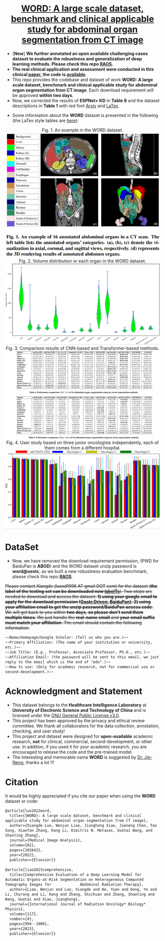 # <div align=center> [WORD: A large scale dataset, benchmark and clinical applicable study for abdominal organ segmentation from CT image](https://arxiv.org/pdf/2111.02403.pdf)</div>
<!-- * [**New**] **We further annotate several open available and unseen datasets (20 cases from MSD Liver, 20 cases from MSD Pancras, and more than 1k unseen cases from multi-centers) to evaluate the robustness and generalization of deep learning methods. In addition, we build a dataset with more than 3.5k abdominal CT volumes pseudo labels for academic research (self-/semi-/weakly-supervised learning and pseudo labeling), looking forward to the collaboration, please email me at any time.**
* Note that all the emails about the download permission of WORD will be handled after the paper is accepted, all information will be updated in time in this repo, please don't send them multiple times!!! -->
* [**New**]  **We further annotated an open available challenging cases dataset to evaluate the robustness and generalization of deep learning methods. Please check this repo [RAOS](https://github.com/Luoxd1996/RAOS).**
* **The real clinical application and assessment were conducted in this clinical [paper](https://www.sciencedirect.com/science/article/abs/pii/S0360301623005205), the code is [available](https://github.com/Luoxd1996/AbsegNet).**
* This repo provides the codebase and dataset of work **WORD: A large scale dataset, benchmark and clinical applicable study for abdominal organ segmentation from CT image**. Each download requirement will be approved **within two days**.
* Now, we corrected the results of **ESPNet+ KD** in **Table 8** and the dataset descriptions in **Table 1** with red font [Arxiv](https://arxiv.org/pdf/2111.02403.pdf) and [LaTex](https://www.overleaf.com/read/nghhwrbxcmrm).
<!-- * Now, we are preparing an online evaluation server for the fair and open research if you have experience with it or want to join or provide some support to this project, please contact us !!! -->
* Some information about the **WORD** dataset is  presented in the following (the LaTex style tables are [here](https://www.overleaf.com/read/nghhwrbxcmrm)):
<div align=center>Fig. 1. An example in the WORD dataset.<img src="./figures/show_data_info.png"></div>

<div align=center>Fig. 2. Volume distribution or each organ in the WORD dataset.<img src="./figures/size.png"></div>

<div align=center>Fig. 3. Comparison results of CNN-based and Transformer-based methods.<img src="./figures/sota.png"></div>

<div align=center>Fig. 4.  User study based on three junior oncologists independently, each of them comes from a different hospital.<img src="./figures/user.png"></div>

# DataSet
* Now, we have removed the download requirement permission, (PWD for BaiduPan is **ABOD**) and the WORD dataset unzip password is **word@uestc**, as we built a new robustness evaluation benchmark, please check this repo [**RAOS**](https://github.com/Luoxd1996/RAOS).

~~Please contact Xiangde (luoxd1996 AT gmail DOT com) for the dataset (**the label of the testing set can be downloaded now [labelTs](https://github.com/HiLab-git/WORD/blob/main/WORD_V0.1.0_labelsTs.zip)**). Two steps are needed to download and access the dataset: **1) using your google email to apply for the download permission ([Goole Driven](https://drive.google.com/drive/folders/16qwlCxH7XtJD9MyPnAbmY4ATxu2mKu67?usp=sharing), [BaiduPan](https://pan.baidu.com/s/1mXUDbUPgKRm_yueXT6E_Kw))**; **2) using your affiliation email to get the unzip password/BaiduPan access code**. We will get back to you within **two days**, **so please don't send them multiple times**. We just handle the **real-name email** and **your email suffix must match your affiliation**. The email should contain the following information:~~

    ~~Name/Homepage/Google Scholar: (Tell us who you are.)~~
    ~~Primary Affiliation: (The name of your institution or university, etc.)~~
    ~~Job Title: (E.g., Professor, Associate Professor, Ph.D., etc.)~~
    ~~Affiliation Email: (the password will be sent to this email, we just reply to the email which is the end of "edu".)~~
    ~~How to use: (Only for academic research, not for commercial use or second-development.)~~
    
# Acknowledgment and Statement
* This dataset belongs to the **Healthcare Intelligence Laboratory** at **University of Electronic Science and Technology of China** and is licensed under the [GNU General Public License v3.0](https://www.gnu.org/licenses/gpl-3.0.html).
* This project has been approved by the privacy and ethical review committee. We thank all collaborators for the data collection, annotation, checking, and user study!
* This project and dataset were designed for **open-available** academic research, **not** for clinical, commercial, second-development, or other use. In addition, if you used it for your academic research, you are encouraged to release the code and the pre-trained model.
* The interesting and memorable name **WORD** is suggested by [Dr. Jie-Neng](https://scholar.google.com/citations?user=yLYj88sAAAAJ&hl=zh-CN), thanks a lot !!!

# Citation
It would be highly appreciated if you cite our paper when using the **WORD** dataset or code:


    @article{luo2022word,
      title={{WORD}: A large scale dataset, benchmark and clinical applicable study for abdominal organ segmentation from CT image},
      author={Xiangde Luo, Wenjun Liao, Jianghong Xiao, Jieneng Chen, Tao Song, Xiaofan Zhang, Kang Li, Dimitris N. Metaxas, Guotai Wang, and Shaoting Zhang},
      journal={Medical Image Analysis},
      volume={82},
      pages={102642},
      year={2022},
      publisher={Elsevier}}
      
    @article{liao2023comprehensive,
      title={Comprehensive Evaluation of a Deep Learning Model for Automatic Organs-at-Risk Segmentation on Heterogeneous Computed Tomography Images for             Abdominal Radiation Therapy},
      author={Liao, Wenjun and Luo, Xiangde and He, Yuan and Dong, Ye and Li, Churong and Li, Kang and Zhang, Shichuan and Zhang, Shaoting and Wang, Guotai and Xiao, Jianghong},
      journal={International Journal of Radiation Oncology* Biology* Physics},
      volume={117},
      number={4},
      pages={994--1006},
      year={2023},
      publisher={Elsevier}}
      
